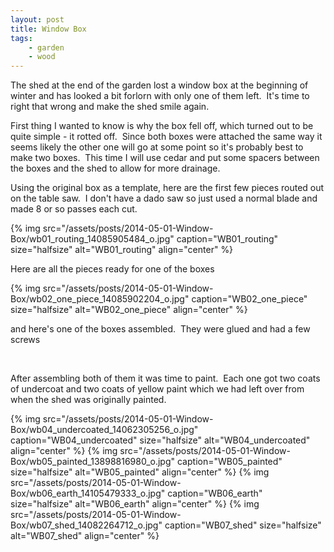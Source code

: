 ```yaml
---
layout: post
title: Window Box
tags:
    - garden
    - wood
---
```


The shed at the end of the garden lost a window box at the beginning of winter and has looked a bit forlorn with only one of them left.  It's time to right that wrong and make the shed smile again.

First thing I wanted to know is why the box fell off, which turned out to be quite simple - it rotted off.  Since both boxes were attached the same way it seems likely the other one will go at some point so it's probably best to make two boxes.  This time I will use cedar and put some spacers between the boxes and the shed to allow for more drainage.

Using the original box as a template, here are the first few pieces routed out on the table saw.  I don't have a dado saw so just used a normal blade and made 8 or so passes each cut.

{% img src="/assets/posts/2014-05-01-Window-Box/wb01_routing_14085905484_o.jpg" caption="WB01_routing" size="halfsize" alt="WB01_routing" align="center" %}

Here are all the pieces ready for one of the boxes

{% img src="/assets/posts/2014-05-01-Window-Box/wb02_one_piece_14085902204_o.jpg" caption="WB02_one_piece" size="halfsize" alt="WB02_one_piece" align="center" %}

and here's one of the boxes assembled.  They were glued and had a few screws

 

After assembling both of them it was time to paint.  Each one got two coats of undercoat and two coats of yellow paint which we had left over from when the shed was originally painted.

{% img src="/assets/posts/2014-05-01-Window-Box/wb04_undercoated_14062305256_o.jpg" caption="WB04_undercoated" size="halfsize" alt="WB04_undercoated" align="center" %}
{% img src="/assets/posts/2014-05-01-Window-Box/wb05_painted_13898816980_o.jpg" caption="WB05_painted" size="halfsize" alt="WB05_painted" align="center" %}
{% img src="/assets/posts/2014-05-01-Window-Box/wb06_earth_14105479333_o.jpg" caption="WB06_earth" size="halfsize" alt="WB06_earth" align="center" %}
{% img src="/assets/posts/2014-05-01-Window-Box/wb07_shed_14082264712_o.jpg" caption="WB07_shed" size="halfsize" alt="WB07_shed" align="center" %}